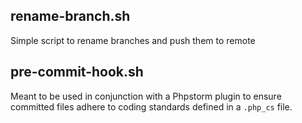 ## rename-branch.sh
Simple script to rename branches and push them to remote

## pre-commit-hook.sh
Meant to be used in conjunction with a Phpstorm plugin to ensure committed files adhere to coding standards defined in a `.php_cs` file.
